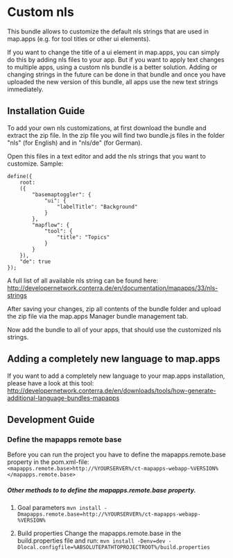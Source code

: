 # Custom nls
This bundle allows to customize the default nls strings that are used in map.apps (e.g. for tool titles or other ui elements).

If you want to change the title of a ui element in map.apps, you can simply do this by adding nls files to your app. But if you want to apply text changes to multiple apps, using a custom nls bundle is a better solution. Adding or changing strings in the future can be done in that bundle and once you have uploaded the new version of this bundle, all apps use the new text strings immediately.

Installation Guide
------------------
To add your own nls customizations, at first download the bundle and extract the zip file. In the zip file you will find two bundle.js files in the folder "nls" (for English) and in "nls/de" (for German).

Open this files in a text editor and add the nls strings that you want to customize. Sample:
```
define({
    root:
    ({
        "basemaptoggler": {
            "ui": {
                "labelTitle": "Background"
            }
        },
        "mapflow": {
            "tool": {
                "title": "Topics"
            }
        }
    }),
    "de": true
});
```

A full list of all available nls string can be found here:
http://developernetwork.conterra.de/en/documentation/mapapps/33/nls-strings

After saving your changes, zip all contents of the bundle folder and upload the zip file via the map.apps Manager bundle management tab.

Now add the bundle to all of your apps, that should use the customized nls strings.

Adding a completely new language to map.apps
------------------
If you want to add a completely new language to your map.apps installation, please have a look at this tool: http://developernetwork.conterra.de/en/downloads/tools/how-generate-additional-language-bundles-mapapps

Development Guide
------------------
### Define the mapapps remote base
Before you can run the project you have to define the mapapps.remote.base property in the pom.xml-file:
`<mapapps.remote.base>http://%YOURSERVER%/ct-mapapps-webapp-%VERSION%</mapapps.remote.base>`

##### Other methods to to define the mapapps.remote.base property.
1. Goal parameters
`mvn install -Dmapapps.remote.base=http://%YOURSERVER%/ct-mapapps-webapp-%VERSION%`

2. Build properties
Change the mapapps.remote.base in the build.properties file and run:
`mvn install -Denv=dev -Dlocal.configfile=%ABSOLUTEPATHTOPROJECTROOT%/build.properties`

